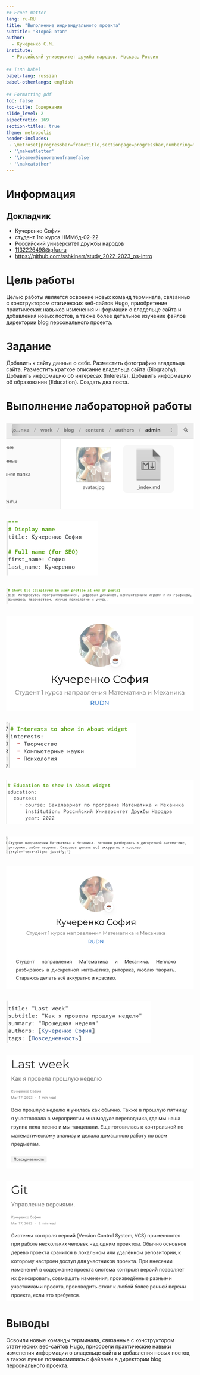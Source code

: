 ```yaml
---
## Front matter
lang: ru-RU
title: "Выполнение индивидуального проекта"
subtitle: "Второй этап"
author:
  - Кучеренко С.М.
institute:
  - Российский университет дружбы народов, Москва, Россия

## i18n babel
babel-lang: russian
babel-otherlangs: english

## Formatting pdf
toc: false
toc-title: Содержание
slide_level: 2
aspectratio: 169
section-titles: true
theme: metropolis
header-includes:
 - \metroset{progressbar=frametitle,sectionpage=progressbar,numbering=fraction}
 - '\makeatletter'
 - '\beamer@ignorenonframefalse'
 - '\makeatother'
---
```


# Информация

## Докладчик


  * Кучеренко София
  * студент 1го курса НММбд-02-22
  * Российский университет дружбы народов
  * [1132226498@pfur.ru](mailto:1132226498@pfur.ru)
  * <https://github.com/sshkiperr/study_2022-2023_os-intro>



# Цель работы

Целью работы является освоение новых команд терминала, связанных с конструктором статических веб-сайтов Hugo, приобретение практических навыков изменения информации о владельце сайта и добавления новых постов, а также более детальное изучение файлов директории blog персонального проекта.

# Задание

Добавить к сайту данные о себе. Разместить фотографию владельца сайта. Разместить краткое описание владельца сайта (Biography). Добавить информацию об интересах (Interests). Добавить информацию об образовании (Education). Создать два поста.

# Выполнение лабораторной работы

##

![Разместили фотографию владельца сайта](image/1.png)

##

![Указали имя владельца сайта в файле Markdown, путь которого ~/work/blog/content/authors/admin](image/2.png)

##


![Разместили краткое описание владельца сайта](image/3.png)

##


![Краткое описание владельца сайта отображается в конце постов](image/4.png)

##


![Добавили информацию об интересах](image/5.png)

##


![Добавили информацию об образовании](image/6.png)

##


![В конце файла записали полную информацию о владельце сайта](image/7.png)

##


![С помощью команды ~/bin/hugo server получили ссылку на сайт и проверили, как на нём отобразилась информация](image/8.png)

##


![С помощью команды ~/bin/hugo new post/last_week создали пост о прошедшей неделе](image/9.png)

##


![Посмотрели, как пост отображается, когда открываешь его по ссылке из главного сайта](image/10.png)

##


![Создали пост по теме "Управление версиями. Git."](image/11.png)

# Выводы

Освоили новые команды терминала, связанные с конструктором статических веб-сайтов Hugo, приобрели практические навыки изменения информации о владельце сайта и добавления новых постов, а также лучше познакомились с файлами в директории blog персонального проекта.



